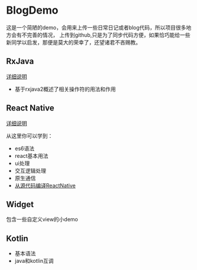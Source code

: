 # BlogDemo
   这是一个简陋的demo，会用来上传一些日常日记或者blog代码，所以项目很多地方会有不完善的情况，
   上传到github,只是为了同步代码方便，如果恰巧能给一些新同学以启发，那便是莫大的荣幸了，还望诸君不吝赐教。
   
   
## RxJava
[详细说明](https://github.com/romantiskt/BlogDemo/tree/master/doc/rxjava.md) 
 * 基于rxjava2概述了相关操作符的用法和作用
    
 

## React Native
[详细说明](https://github.com/romantiskt/BlogDemo/tree/master/doc/ReactNative.md)

   从这里你可以学到：
*  es6语法
*  react基本用法
*  ui处理
*  交互逻辑处理
*  原生通信
*  [从源代码编译ReactNative](https://github.com/romantiskt/BlogDemo/tree/master/doc/react_build.md) 

## Widget
  包含一些自定义view的小demo
  
## Kotlin
  
* 基本语法
* java和kotlin互调